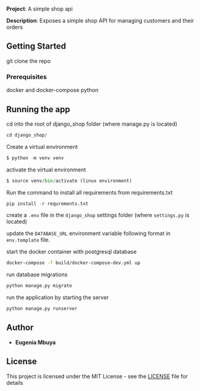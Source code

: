 **Project**: A simple shop api

**Description**: Exposes a simple shop API for managing customers and their orders

## Getting Started

git clone the repo

### Prerequisites

docker and docker-compose
python

## Running the app

cd into the root of django_shop folder (where manage.py is located)

```python
cd django_shop/
```

Create a virtual environment

```python
$ python -m venv venv
```

activate the virtual environment

```python
$ source venv/bin/activate (linux environment)
```

Run the command to install all requirements from requirements.txt

```python
pip install -r requrements.txt
```

create a `.env` file in the `django_shop` settings folder (where `settings.py` is located)

update the `DATABASE_URL` environment variable following format in `env.template` file.

start the docker container with postgresql database

```bash
docker-compose -f build/docker-compose-dev.yml up
```

run database migrations

```python
python manage.py migrate
```

run the application by starting the server

```python
python manage.py runserver
```

## Author

- **Eugenia Mbuya**

## License

This project is licensed under the MIT License - see the [LICENSE](LICENSE) file for details
